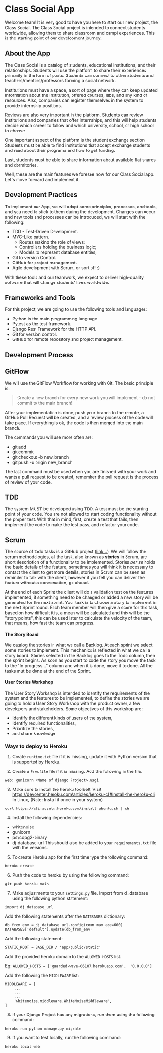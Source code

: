 # Class Social App

Welcome team! It is very good to have you here to start our new project, the Class Social. The Class Social project
is intended to connect students worldwide, allowing them to share classroom and campi experiences. This is the
starting point of our development journey.

## About the App

The Class Social is a catalog of students, educational institutions, and their relationships. Students will use the
platform to share their experiences primarily in the form of posts. Students can connect to other students and
teachers/mentors/professors forming a social network.

Institutions must have a space, a sort of page where they can keep updated information about the institution, offered
courses, labs, and any kind of resources. Also, companies can register themselves in the system to provide internship
positions.

Reviews are also very important in the platform. Students can review institutions and companies that offer internships,
and this will help students decide which career to follow and which university, school, or high school to choose.

One important aspect of the platform is the student exchange section. Students must be able to find institutions that
accept exchange students and read about their programs and how to get funding.

Last, students must be able to share information about available flat shares and dormitories.

Well, these are the main features we foresee now for our Class Social app. Let's move forward and implement it.

## Development Practices

To implement our App, we will adopt some principles, processes, and tools, and you need to stick to them during the
development. Changes can occur and new tools and processes can be introduced, we will start with the following:

- TDD - Test-Driven Development.
- MVC-Like pattern.
  - Routes making the role of views;
  - Controllers holding the business logic;
  - Models to represent database entities;
- Git to version Control.
- GitHub for project management.
- Agile development with Scrum, or sort of! :)

With these tools and our teamwork, we expect to deliver high-quality software that will change students' lives
worldwide.

## Frameworks and Tools

For this project, we are going to use the following tools and languages:

- Python is the main programming language.
- Pytest as the test framework.
- Django Rest Framework for the HTTP API.
- Git for version control.
- GitHub for remote repository and project management.


## Development Process

## GitFlow

We will use the GitFlow Workflow for working with Git. The basic principle is:

> Create a new branch for every new work you will implement - do not commit to the main branch!

After your implementation is done, push your branch to the remote, a GitHub Pull Request will be created, and a review
process of the code will take place. If everything is ok, the code is then merged into the main branch.

The commands you will use more often are:

- git add
- git commit
- git checkout -b new_branch
- git push -u origin new_branch

The last command must be used when you are finished with your work and wants a pull request to be created, remember
the pull request is the process of review of your code.

## TDD

The system MUST be developed using TDD. A test must be the starting point of your code. You are not allowed to start
coding functionality without the proper test. With that in mind, first, create a test that fails, then implement the
code to make the test pass, and refactor your code.

## Scrum

The source of todo tasks is a GitHub project ([link...](https://github.com/orgs/dci-python-backend-assignments/projects/1/views/1)).
We will follow the scrum methodologies, all the task, also known as **stories** in Scrum, are short description of a
functionality to be implemented. Stories *per se* holds the basic details of the feature, sometimes you will think it is
necessary to contact the client to get more details, stories in Scrum can be seen as reminder to talk with the client,
however if you fell you can deliver the feature without a conversation, go ahead.

At the end of each Sprint the client will do a validation test on the features implemented, if something need to be
changed or added a new story will be generated for the next sprint. Your task is to choose a story to implement in the
next Sprint round. Each team member will then give a score for this task, based on how difficult it is, a mean will be 
calculated and this will be the "story points", this can be used later to calculate the velocity of the team, 
that means, how fast the team can progress.

#### The Story Board

We catalog the stories in what we call a Backlog. At each sprint we select some stories to implement. This mechanics is
reflected in what we call a story board. Stories selected in the Backlog goes to the Todo column, then the sprint
begins. As soon as you start to code the story you move the task to the "In progress..." column and when it is done, 
move it to done. All the tasks mut be done at the end of the Sprint.

#### User Stories Workshop

The User Story Workshop is intended to identify the requirements of the system and the features to be implemented,
to define the stories we are going to hold a User Story Workshop with the product owner, a few developers and 
stakeholders. Some objectives of this workshop are:

- Identify the different kinds of users of the system,
- Identify required functionalities,
- Prioritize the stories,
- and share knowledge

### Ways to deploy to Heroku

1. Create `runtime.txt` file if it is missing, update it with Python version that is supported by Heroku.

2. Create a `Procfile` file if it is missing. Add the following in the file.

```web: gunicorn <Name of django Project>.wsgi```

3. Make sure to install the heroku toolbelt. Visit https://devcenter.heroku.com/articles/heroku-cli#install-the-heroku-cli
In Linux, (Note: Install it once in your system)

```commandline
curl https://cli-assets.heroku.com/install-ubuntu.sh | sh
```

4. Install the following dependencies:

- whitenoise
- gunicorn
- psycopg2-binary
- dj-database-url
This should also be added to your `requirements.txt` file with the versions.

5. To create Heroku app for the first time type the following command:

```commandline
heroku create
```

6. Push the code to heroku by using the following command:

```commandline
git push heroku main
```

7. Make adjustments to your ```settings.py``` file.
Import from dj_database using the following python statement:

```import dj_database_url```

Add the following statements after the `DATABASES` dictionary:

```
db_from_env = dj_database_url.config(conn_max_age=600)
DATABASES['default'].update(db_from_env)
```

Add the following statement:

```STATIC_ROOT = BASE_DIR / 'app/public/static'```

Add the provided heroku domain to the `ALLOWED_HOSTS` list.

Eg: `ALLOWED_HOSTS = ['guarded-wave-06107.herokuapp.com',  '0.0.0.0']`

Add the following the `MIDDLEWARE` list:

```
MIDDLEWARE = [
    ...
    ...
    ...
    'whitenoise.middleware.WhiteNoiseMiddleware',
]
```

8. If your Django Project has any migrations, run them using the following command:

```commandline
heroku run python manage.py migrate
```

9. If you want to test locally, run the following command:

```commandline
heroku local web
```
